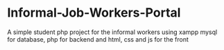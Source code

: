 # Informal-Job-Workers-Portal
A simple student php project for the informal workers using xampp mysql for database, php for backend and html, css and js for the front
